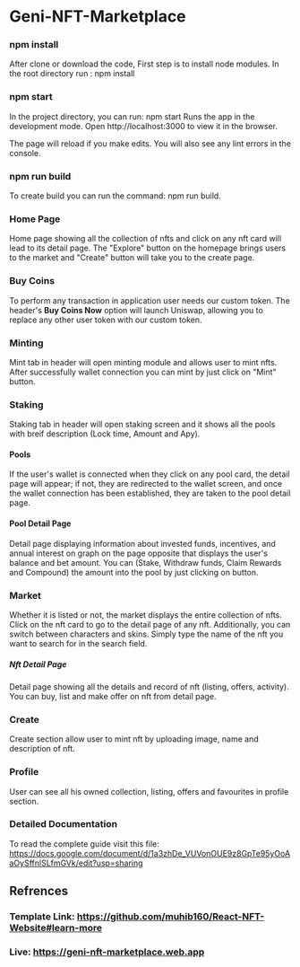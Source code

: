 # Geni-NFT-Marketplace

### npm install 
After clone or download the code, First step is to install node modules.
In the root directory run : 
npm install


### npm start
In the project directory, you can run:
npm start
Runs the app in the development mode.
Open http://localhost:3000 to view it in the browser.

The page will reload if you make edits.
You will also see any lint errors in the console.

### npm run build
To create build you can run the command: npm run build.

### Home Page
Home page showing all the collection of nfts and click on any nft card will lead to its detail page. The "Explore" button on the homepage brings users to the market and "Create" button will take you to the create page.

### Buy Coins
To perform any transaction in application user needs our custom token. The header's **Buy Coins Now** option will launch Uniswap, allowing you to replace any other user token with our custom token.

### Minting
Mint tab in header will open minting module and allows user to mint nfts. After successfully wallet connection you can mint by just click on "Mint" button.

### Staking
Staking tab in header will open staking screen and it shows all the pools with breif description (Lock time, Amount and Apy).
#### Pools
If the user's wallet is connected when they click on any pool card, the detail page will appear; if not, they are redirected to the wallet screen, and once the wallet connection has been established, they are taken to the pool detail page.
#### Pool Detail Page
Detail page displaying information about invested funds, incentives, and annual interest on graph on the page opposite that displays the user's balance and bet amount.
You can (Stake, Withdraw funds, Claim Rewards and Compound) the amount into the pool by just clicking on button.

### Market
Whether it is listed or not, the market displays the entire collection of nfts. Click on the nft card to go to the detail page of any nft. Additionally, you can switch between characters and skins. Simply type the name of the nft you want to search for in the search field.
##### Nft Detail Page
Detail page showing all the details and record of nft (listing, offers, activity). You can buy, list and make offer on nft from detail page.

### Create
Create section allow user to mint nft by uploading image, name and description of nft.

### Profile
User can see all his owned collection, listing, offers and favourites in profile section.

### Detailed Documentation
To read the complete guide visit this file: https://docs.google.com/document/d/1a3zhDe_VUVonOUE9z8GpTe95yOoAaOySffnlSLfmGVk/edit?usp=sharing


## Refrences
  ### Template Link: https://github.com/muhib160/React-NFT-Website#learn-more
  ### Live: https://geni-nft-marketplace.web.app

